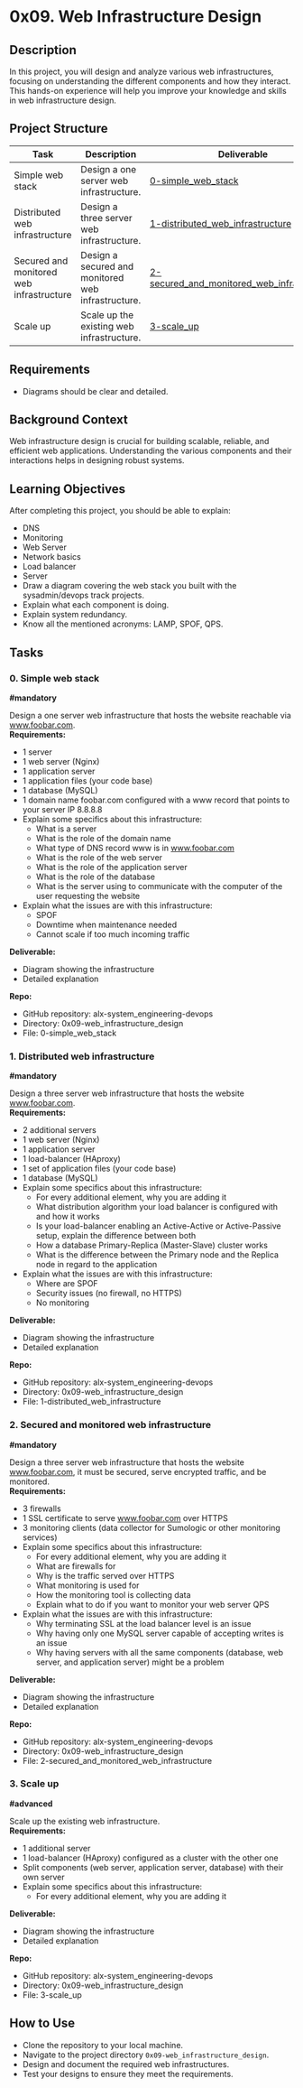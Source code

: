 # 0x09. Web Infrastructure Design

## Description
In this project, you will design and analyze various web infrastructures, focusing on understanding the different components and how they interact. This hands-on experience will help you improve your knowledge and skills in web infrastructure design.

## Project Structure

| Task                   | Description                                                          | Deliverable                  |
|------------------------|----------------------------------------------------------------------|------------------------------|
| Simple web stack       | Design a one server web infrastructure.                              | [0-simple_web_stack](0-simple_web_stack)  |
| Distributed web infrastructure | Design a three server web infrastructure.                           | [1-distributed_web_infrastructure](1-distributed_web_infrastructure)  |
| Secured and monitored web infrastructure | Design a secured and monitored web infrastructure.                           | [2-secured_and_monitored_web_infrastructure](2-secured_and_monitored_web_infrastructure)  |
| Scale up               | Scale up the existing web infrastructure.                           | [3-scale_up](3-scale_up)  |


## Requirements

- Diagrams should be clear and detailed.

## Background Context
Web infrastructure design is crucial for building scalable, reliable, and efficient web applications. Understanding the various components and their interactions helps in designing robust systems.

## Learning Objectives
After completing this project, you should be able to explain:

- DNS
- Monitoring
- Web Server
- Network basics
- Load balancer
- Server
- Draw a diagram covering the web stack you built with the sysadmin/devops track projects.
- Explain what each component is doing.
- Explain system redundancy.
- Know all the mentioned acronyms: LAMP, SPOF, QPS.

## Tasks
### 0. Simple web stack
**#mandatory**

Design a one server web infrastructure that hosts the website reachable via www.foobar.com.  
**Requirements:**
- 1 server
- 1 web server (Nginx)
- 1 application server
- 1 application files (your code base)
- 1 database (MySQL)
- 1 domain name foobar.com configured with a www record that points to your server IP 8.8.8.8
- Explain some specifics about this infrastructure:
  - What is a server
  - What is the role of the domain name
  - What type of DNS record www is in www.foobar.com
  - What is the role of the web server
  - What is the role of the application server
  - What is the role of the database
  - What is the server using to communicate with the computer of the user requesting the website
- Explain what the issues are with this infrastructure:
  - SPOF
  - Downtime when maintenance needed
  - Cannot scale if too much incoming traffic

**Deliverable:** 
- Diagram showing the infrastructure
- Detailed explanation

**Repo:**
- GitHub repository: alx-system_engineering-devops
- Directory: 0x09-web_infrastructure_design
- File: 0-simple_web_stack

### 1. Distributed web infrastructure
**#mandatory**

Design a three server web infrastructure that hosts the website www.foobar.com.  
**Requirements:**
- 2 additional servers
- 1 web server (Nginx)
- 1 application server
- 1 load-balancer (HAproxy)
- 1 set of application files (your code base)
- 1 database (MySQL)
- Explain some specifics about this infrastructure:
  - For every additional element, why you are adding it
  - What distribution algorithm your load balancer is configured with and how it works
  - Is your load-balancer enabling an Active-Active or Active-Passive setup, explain the difference between both
  - How a database Primary-Replica (Master-Slave) cluster works
  - What is the difference between the Primary node and the Replica node in regard to the application
- Explain what the issues are with this infrastructure:
  - Where are SPOF
  - Security issues (no firewall, no HTTPS)
  - No monitoring

**Deliverable:** 
- Diagram showing the infrastructure
- Detailed explanation

**Repo:**
- GitHub repository: alx-system_engineering-devops
- Directory: 0x09-web_infrastructure_design
- File: 1-distributed_web_infrastructure

### 2. Secured and monitored web infrastructure
**#mandatory**

Design a three server web infrastructure that hosts the website www.foobar.com, it must be secured, serve encrypted traffic, and be monitored.  
**Requirements:**
- 3 firewalls
- 1 SSL certificate to serve www.foobar.com over HTTPS
- 3 monitoring clients (data collector for Sumologic or other monitoring services)
- Explain some specifics about this infrastructure:
  - For every additional element, why you are adding it
  - What are firewalls for
  - Why is the traffic served over HTTPS
  - What monitoring is used for
  - How the monitoring tool is collecting data
  - Explain what to do if you want to monitor your web server QPS
- Explain what the issues are with this infrastructure:
  - Why terminating SSL at the load balancer level is an issue
  - Why having only one MySQL server capable of accepting writes is an issue
  - Why having servers with all the same components (database, web server, and application server) might be a problem

**Deliverable:** 
- Diagram showing the infrastructure
- Detailed explanation

**Repo:**
- GitHub repository: alx-system_engineering-devops
- Directory: 0x09-web_infrastructure_design
- File: 2-secured_and_monitored_web_infrastructure

### 3. Scale up
**#advanced**

Scale up the existing web infrastructure.  
**Requirements:**
- 1 additional server
- 1 load-balancer (HAproxy) configured as a cluster with the other one
- Split components (web server, application server, database) with their own server
- Explain some specifics about this infrastructure:
  - For every additional element, why you are adding it

**Deliverable:** 
- Diagram showing the infrastructure
- Detailed explanation

**Repo:**
- GitHub repository: alx-system_engineering-devops
- Directory: 0x09-web_infrastructure_design
- File: 3-scale_up

## How to Use
- Clone the repository to your local machine.
- Navigate to the project directory `0x09-web_infrastructure_design`.
- Design and document the required web infrastructures.
- Test your designs to ensure they meet the requirements.

